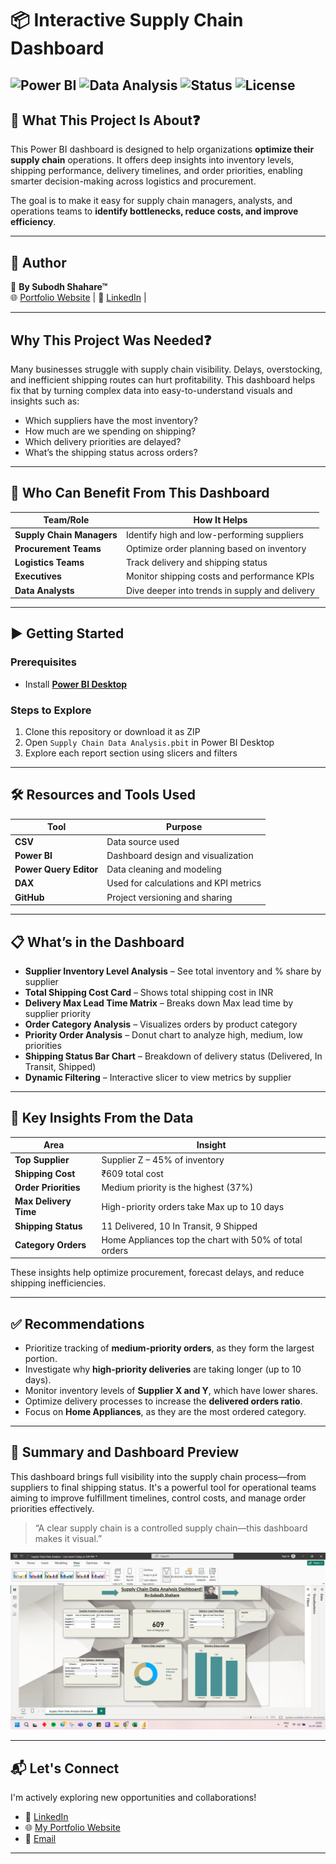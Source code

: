 # 📦 Interactive Supply Chain Dashboard

![Power BI](https://img.shields.io/badge/PowerBI-Dashboard-F2C811?style=for-the-badge&logo=powerbi)
![Data Analysis](https://img.shields.io/badge/Data-Analysis-blue?style=for-the-badge&logo=databricks)
![Status](https://img.shields.io/badge/Status-Completed-success?style=for-the-badge)
![License](https://img.shields.io/badge/License-MIT-orange?style=for-the-badge)
---

## 🎯 What This Project Is About❓

This Power BI dashboard is designed to help organizations **optimize their supply chain** operations. It offers deep insights into inventory levels, shipping performance, delivery timelines, and order priorities, enabling smarter decision-making across logistics and procurement.

The goal is to make it easy for supply chain managers, analysts, and operations teams to **identify bottlenecks, reduce costs, and improve efficiency**.

---

## 🔗 Author  
👤 **By Subodh Shahare™**  
🌐 [Portfolio Website](https://subodh-s.my.canva.site/home) | 💼 [LinkedIn](https://www.linkedin.com/in/subodhshahare) | 

---

##  Why This Project Was Needed❓

Many businesses struggle with supply chain visibility. Delays, overstocking, and inefficient shipping routes can hurt profitability. This dashboard helps fix that by turning complex data into easy-to-understand visuals and insights such as:

- Which suppliers have the most inventory?
- How much are we spending on shipping?
- Which delivery priorities are delayed?
- What’s the shipping status across orders?

---

## 👥 Who Can Benefit From This Dashboard

| Team/Role               | How It Helps |
|------------------------|--------------|
| **Supply Chain Managers** | Identify high and low-performing suppliers |
| **Procurement Teams**     | Optimize order planning based on inventory |
| **Logistics Teams**       | Track delivery and shipping status |
| **Executives**            | Monitor shipping costs and performance KPIs |
| **Data Analysts**         | Dive deeper into trends in supply and delivery |

---

## ▶️ Getting Started

### Prerequisites
- Install **[Power BI Desktop](https://powerbi.microsoft.com/en-us/desktop/)**

### Steps to Explore
1. Clone this repository or download it as ZIP
2. Open `Supply Chain Data Analysis.pbit` in Power BI Desktop
3. Explore each report section using slicers and filters

---

## 🛠️ Resources and Tools Used

| Tool | Purpose |
|------|---------|
| **CSV** | Data source used |
| **Power BI** | Dashboard design and visualization |
| **Power Query Editor** | Data cleaning and modeling |
| **DAX** | Used for calculations and KPI metrics |
| **GitHub** | Project versioning and sharing |

---

## 📋 What’s in the Dashboard

- **Supplier Inventory Level Analysis** – See total inventory and % share by supplier  
- **Total Shipping Cost Card** – Shows total shipping cost in INR  
- **Delivery Max Lead Time Matrix** – Breaks down Max lead time by supplier priority  
- **Order Category Analysis** – Visualizes orders by product category  
- **Priority Order Analysis** – Donut chart to analyze high, medium, low priorities  
- **Shipping Status Bar Chart** – Breakdown of delivery status (Delivered, In Transit, Shipped)  
- **Dynamic Filtering** – Interactive slicer to view metrics by supplier

---

## 📌 Key Insights From the Data

| Area                    | Insight |
|-------------------------|---------|
| **Top Supplier**        | Supplier Z – 45% of inventory |
| **Shipping Cost**       | ₹609 total cost |
| **Order Priorities**    | Medium priority is the highest (37%) |
| **Max Delivery Time**       | High-priority orders take Max up to 10 days |
| **Shipping Status**     | 11 Delivered, 10 In Transit, 9 Shipped |
| **Category Orders**     | Home Appliances top the chart with 50% of total orders |

These insights help optimize procurement, forecast delays, and reduce shipping inefficiencies.

---

## ✅ Recommendations

- Prioritize tracking of **medium-priority orders**, as they form the largest portion.
- Investigate why **high-priority deliveries** are taking longer (up to 10 days).
- Monitor inventory levels of **Supplier X and Y**, which have lower shares.
- Optimize delivery processes to increase the **delivered orders ratio**.
- Focus on **Home Appliances**, as they are the most ordered category.

---

## 🧾 Summary and Dashboard Preview 

This dashboard brings full visibility into the supply chain process—from suppliers to final shipping status. It's a powerful tool for operational teams aiming to improve fulfillment timelines, control costs, and manage order priorities effectively.

> “A clear supply chain is a controlled supply chain—this dashboard makes it visual.”

![Dashboard Preview](https://github.com/SubodhS-Projects/Supply-Chain-Data-Analysis/blob/main/Screenshot_Supply%20Chain%20Data%20Analysis%20Dashboard!.png)

---

## 📬 Let's Connect

I'm actively exploring new opportunities and collaborations!

- 🔗 [LinkedIn](https://www.linkedin.com/in/subodhshahare)  
- 🌐 [My Portfolio Website](https://subodh-s.my.canva.site/home)  
- 📧 [Email](mailto:Subodh.shahare@gmail.com)

---
